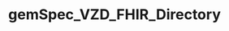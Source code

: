 ---
title: gemSpec_VZD_FHIR_Directory
linkTitle: gemSpec_VZD_FHIR_Directory
description: >
  tbd
---